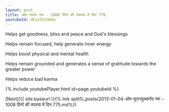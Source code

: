 ```yaml
---
layout: post
title: ओम नाराय नमः - 1008 दिनों की तपस्या में दिन 776
youtubeId: dCu15lU36ms
---
```

 
 
Helps get goodness, bliss and peace and God's blessings
 
Helps remain focused, help generate inner energy 
 
Helps boost physical and mental health 
 
Helps remain grounded and generates a sense of gratitude towards the greater power 
 
Helps reduce bad karma
 
 
 
 


{% include youtubePlayer.html id=page.youtubeId %}
 
[Next]({{ site.baseurl }}{% link  split1/_posts/2013-01-04-ओम सुराभ्युत्थार्णय नमः - 1008 दिनों की तपस्या में दिन 775.md%})
 
